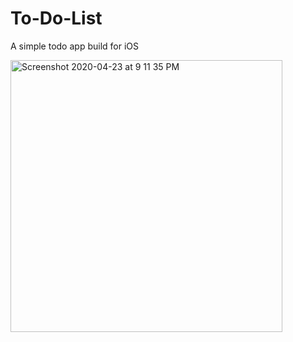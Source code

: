 # To-Do-List
A simple todo app build for iOS

<img width="435" alt="Screenshot 2020-04-23 at 9 11 35 PM" src="https://user-images.githubusercontent.com/4607881/80119351-34cb6900-85a7-11ea-8d61-4a540fad6c26.png">

